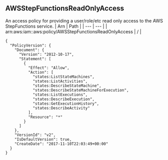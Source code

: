 
## AWSStepFunctionsReadOnlyAccess
An access policy for providing a user/role/etc read only access to the AWS StepFunctions service.
| Arn | Path |
| --- | --- |
| arn:aws:iam::aws:policy/AWSStepFunctionsReadOnlyAccess | / |
```
{
  "PolicyVersion": {
    "Document": {
      "Version": "2012-10-17",
      "Statement": [
        {
          "Effect": "Allow",
          "Action": [
            "states:ListStateMachines",
            "states:ListActivities",
            "states:DescribeStateMachine",
            "states:DescribeStateMachineForExecution",
            "states:ListExecutions",
            "states:DescribeExecution",
            "states:GetExecutionHistory",
            "states:DescribeActivity"
          ],
          "Resource": "*"
        }
      ]
    },
    "VersionId": "v2",
    "IsDefaultVersion": true,
    "CreateDate": "2017-11-10T22:03:49+00:00"
  }
}
```
